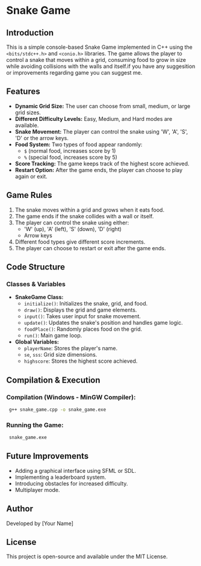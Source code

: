 # Snake Game

## Introduction
This is a simple console-based Snake Game implemented in C++ using the `<bits/stdc++.h>` and `<conio.h>` libraries. The game allows the player to control a snake that moves within a grid, consuming food to grow in size while avoiding collisions with the walls and itself.if you have any suggesition or improvements regarding game you can suggest me. 

## Features
- **Dynamic Grid Size:** The user can choose from small, medium, or large grid sizes.
- **Different Difficulty Levels:** Easy, Medium, and Hard modes are available.
- **Snake Movement:** The player can control the snake using 'W', 'A', 'S', 'D' or the arrow keys.
- **Food System:** Two types of food appear randomly:
  - `$` (normal food, increases score by 1)
  - `%` (special food, increases score by 5)
- **Score Tracking:** The game keeps track of the highest score achieved.
- **Restart Option:** After the game ends, the player can choose to play again or exit.

## Game Rules
1. The snake moves within a grid and grows when it eats food.
2. The game ends if the snake collides with a wall or itself.
3. The player can control the snake using either:
   - 'W' (up), 'A' (left), 'S' (down), 'D' (right)
   - Arrow keys
4. Different food types give different score increments.
5. The player can choose to restart or exit after the game ends.

## Code Structure
### Classes & Variables
- **SnakeGame Class:**
  - `initialize()`: Initializes the snake, grid, and food.
  - `draw()`: Displays the grid and game elements.
  - `input()`: Takes user input for snake movement.
  - `update()`: Updates the snake's position and handles game logic.
  - `foodPlace()`: Randomly places food on the grid.
  - `run()`: Main game loop.
- **Global Variables:**
  - `playerName`: Stores the player's name.
  - `se`, `sss`: Grid size dimensions.
  - `highscore`: Stores the highest score achieved.

## Compilation & Execution
### Compilation (Windows - MinGW Compiler):
```sh
 g++ snake_game.cpp -o snake_game.exe
```
### Running the Game:
```sh
 snake_game.exe
```

## Future Improvements
- Adding a graphical interface using SFML or SDL.
- Implementing a leaderboard system.
- Introducing obstacles for increased difficulty.
- Multiplayer mode.

## Author
Developed by [Your Name]

## License
This project is open-source and available under the MIT License.
